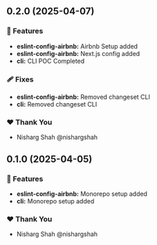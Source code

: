 ## 0.2.0 (2025-04-07)

### 🚀 Features

- **eslint-config-airbnb:** Airbnb Setup added
- **eslint-config-airbnb:** Next.js config added
- **cli:** CLI POC Completed

### 🩹 Fixes

- **eslint-config-airbnb:** Removed changeset CLI
- **cli:** Removed changeset CLI

### ❤️ Thank You

- Nisharg Shah @nishargshah

## 0.1.0 (2025-04-05)

### 🚀 Features

- **eslint-config-airbnb:** Monorepo setup added
- **cli:** Monorepo setup added

### ❤️ Thank You

- Nisharg Shah @nishargshah
